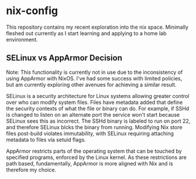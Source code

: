 # nix-config
This repository contains my recent exploration into the nix space. Minimally fleshed out currently as I start learning and applying to a home lab environment.


## SELinux vs AppArmor Decision
Note: This functionality is currently not in use due to the inconsistency of using AppArmor with NixOS. I've had some success with limited policies, but am currently exploring other avenues for achieving a similar result.

SELinux is a security architecture for Linux systems allowing greater control over who can modify system files. Files have metadata added that define the security contexts of what the file or binary can do. For example, if SSHd is changed to listen on an alternate port the service won't start because SELinux sees this as incorrect. The SSHd binary is labeled to run on port 22, and therefore SELinux blcks the binary from running. Modifying Nix store files post-build violates immutability, with SELinux requiring attaching metadata to files via setuid flags.

AppArmor restricts parts of the operating system that can be touched by specified programs, enforced by the Linux kernel. As these restrictions are path based, fundamentally, AppArmor is more aligned with Nix and is therefore my choice.
